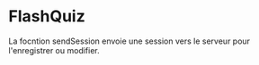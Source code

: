 # FlashQuiz

La focntion sendSession envoie une session vers le serveur pour l'enregistrer ou modifier.

